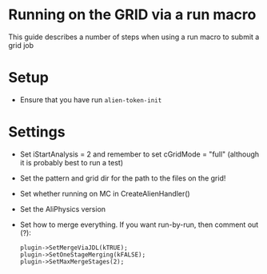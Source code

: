 Running on the GRID via a run macro
===================================

This guide describes a number of steps when using a run macro to submit a grid job

Setup
=====

- Ensure that you have run ``alien-token-init``

Settings
========

- Set iStartAnalysis = 2 and remember to set cGridMode = "full" (although it is probably best to run a test)
- Set the pattern and grid dir for the path to the files on the grid!
- Set whether running on MC in CreateAlienHandler()
- Set the AliPhysics version
- Set how to merge everything. If you want run-by-run, then comment out (?):

  ```
  plugin->SetMergeViaJDL(kTRUE);
  plugin->SetOneStageMerging(kFALSE);
  plugin->SetMaxMergeStages(2);
  ```

